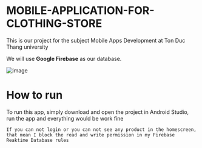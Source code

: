# MOBILE-APPLICATION-FOR-CLOTHING-STORE

This is our project for the subject Mobile Apps Development at Ton Duc Thang university

We will use **Google Firebase** as our database.

![image](https://user-images.githubusercontent.com/65771138/143517021-9de539d0-c066-4691-8f0d-ff230b62eb4e.png)

# How to run
To run this app, simply download and open the project in Android Studio, run the app and everything would be work fine

``If you can not login or you can not see any product in the homescreen, that mean I block the read and write permission in my Firebase Reaktime Database rules`` 
